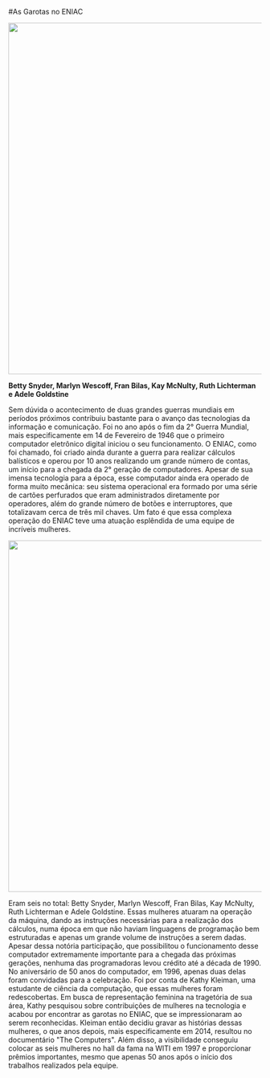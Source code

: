 #As Garotas no ENIAC

<p  align="center">
<img  src="https://wtricks.com.br/wp-content/uploads/2017/03/As-garotas-do-Eniac-3.jpg"  heigth="100"  width="700"/>
<p/>


**Betty Snyder, Marlyn Wescoff, Fran Bilas, Kay McNulty, Ruth Lichterman e Adele Goldstine**

Sem dúvida o acontecimento de duas grandes guerras mundiais em períodos próximos contribuiu bastante para o avanço das tecnologias da informação e comunicação. Foi no ano após o fim da 2° Guerra Mundial, mais especificamente em 14 de Fevereiro de 1946 que o primeiro computador eletrônico digital iniciou o seu funcionamento. O ENIAC, como foi chamado, foi criado ainda durante a guerra para realizar cálculos balísticos e operou por 10 anos realizando um grande número de contas, um início para a chegada da 2° geração de computadores. Apesar de sua imensa tecnologia para a época, esse computador ainda era operado de forma muito mecânica: seu sistema operacional era formado por uma série de cartões perfurados que eram administrados diretamente por operadores, além do grande número de botões e interruptores, que totalizavam cerca de três mil chaves. Um fato é que essa complexa operação do ENIAC teve uma atuação esplêndida de uma equipe de incríveis mulheres. 

<p  align="center">
<img  src="https://4.bp.blogspot.com/-YP9zfeKN1Q4/WzBU_gDY2ZI/AAAAAAAABKc/CJ-yLRSJrv8jceGCphNRlb9W4cnnv0BWACLcBGAs/s400/eniac-women-1500x1000.jpg"  heigth="100"  width="700"/>
<p/>

Eram seis no total: Betty Snyder, Marlyn Wescoff, Fran Bilas, Kay McNulty, Ruth Lichterman e Adele Goldstine. Essas mulheres atuaram na operação da máquina, dando as instruções necessárias para a realização dos cálculos, numa época em que não haviam linguagens de programação bem estruturadas e apenas um grande volume de instruções a serem dadas. Apesar dessa notória participação, que possibilitou o funcionamento desse computador extremamente importante para a chegada das próximas gerações, nenhuma das programadoras levou crédito até a década de 1990. No aniversário de 50 anos do computador, em 1996, apenas duas delas foram convidadas para a celebração. Foi por conta de Kathy Kleiman, uma estudante de ciência da computação, que essas mulheres foram redescobertas. Em busca de representação feminina na tragetória de sua área, Kathy pesquisou sobre contribuições de mulheres na tecnologia e acabou por encontrar as garotas no ENIAC, que se impressionaram ao serem reconhecidas. Kleiman então decidiu gravar as histórias dessas mulheres, o que anos depois, mais especificamente em 2014, resultou no documentário "The Computers". Além disso, a visibilidade conseguiu colocar as seis mulheres no hall da fama na WITI em 1997 e proporcionar prêmios importantes, mesmo que apenas 50 anos após o início dos trabalhos realizados pela equipe. 

